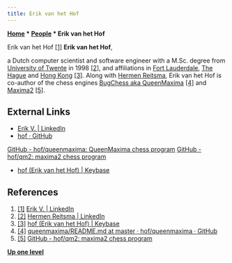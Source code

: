```yaml
---
title: Erik van het Hof
---
```

**[Home](Home "Home") * [People](People "People") * Erik van het Hof**

[](https://www.linkedin.com/in/vanhethof/) Erik van het Hof <a id="cite-note-1" href="#cite-ref-1">[1]</a>
**Erik van het Hof**,

a Dutch computer scientist and software engineer with a M.Sc. degree from [University of Twente](https://en.wikipedia.org/wiki/University_of_Twente) in 1998 <a id="cite-note-2" href="#cite-ref-2">[2]</a>, and
affiliations in [Fort Lauderdale](https://en.wikipedia.org/wiki/Fort_Lauderdale,_Florida), [The Hague](https://en.wikipedia.org/wiki/The_Hague) and [Hong Kong](https://en.wikipedia.org/wiki/Hong_Kong) <a id="cite-note-3" href="#cite-ref-3">[3]</a>.
Along with [Hermen Reitsma](Hermen_Reitsma "Hermen Reitsma"), Erik van het Hof is co-author of the chess engines [BugChess aka QueenMaxima](BugChess_NL "BugChess NL") <a id="cite-note-4" href="#cite-ref-4">[4]</a> and [Maxima2](Maxima2 "Maxima2") <a id="cite-note-5" href="#cite-ref-5">[5]</a>.

## External Links

- [Erik V. | LinkedIn](https://www.linkedin.com/in/vanhethof/)
- [hof · GitHub](https://github.com/hof)

[GitHub - hof/queenmaxima: QueenMaxima chess program](https://github.com/hof/queenmaxima)
[GitHub - hof/qm2: maxima2 chess program](https://github.com/hof/qm2)

- [hof (Erik van het Hof) | Keybase](https://keybase.io/hof)

## References

1. <a id="cite-ref-1" href="#cite-note-1">[1]</a> [Erik V. | LinkedIn](https://www.linkedin.com/in/vanhethof/)
1. <a id="cite-ref-2" href="#cite-note-2">[2]</a> [Hermen Reitsma | LinkedIn](https://www.linkedin.com/in/hermen-reitsma-9b337a2/)
1. <a id="cite-ref-3" href="#cite-note-3">[3]</a> [hof (Erik van het Hof) | Keybase](https://keybase.io/hof)
1. <a id="cite-ref-4" href="#cite-note-4">[4]</a> [queenmaxima/README.md at master · hof/queenmaxima · GitHub](https://github.com/hof/queenmaxima/blob/master/README.md)
1. <a id="cite-ref-5" href="#cite-note-5">[5]</a> [GitHub - hof/qm2: maxima2 chess program](https://github.com/hof/qm2)

**[Up one level](People "People")**

